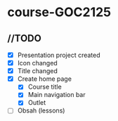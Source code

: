 # course-GOC2125

## //TODO

- [x] Presentation project created
- [x] Icon changed
- [x] Title changed
- [x] Create home page
  - [x] Course title
  - [x] Main navigation bar
  - [x] Outlet
- [ ] Obsah (lessons)
